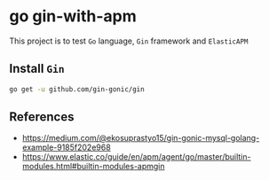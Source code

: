 # go gin-with-apm

This project is to test `Go` language, `Gin` framework and `ElasticAPM`


## Install `Gin`

```bash
go get -u github.com/gin-gonic/gin
```

## References

- https://medium.com/@ekosuprastyo15/gin-gonic-mysql-golang-example-9185f202e968
- https://www.elastic.co/guide/en/apm/agent/go/master/builtin-modules.html#builtin-modules-apmgin
